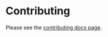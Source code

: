 # Contributing

Please see the [contributing docs page](https://intel.github.io/dffml/main/contributing/).
